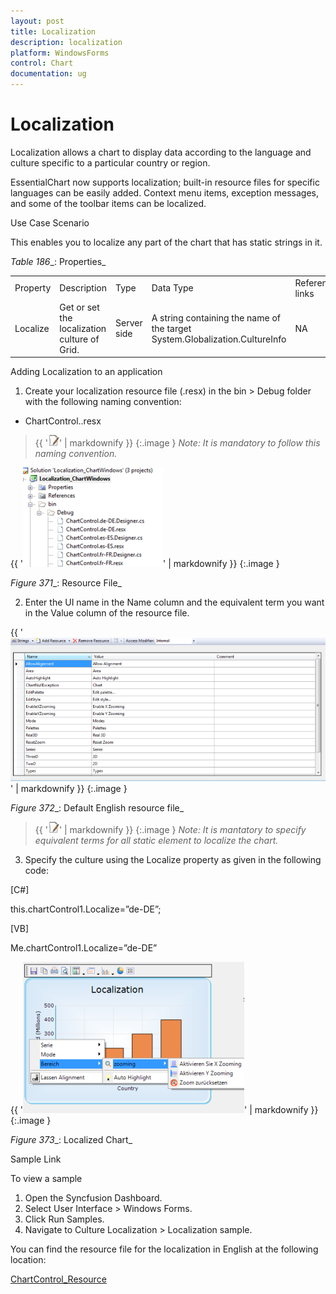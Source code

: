 ```yaml
---
layout: post
title: Localization
description: localization 
platform: WindowsForms
control: Chart
documentation: ug
---
```


# Localization 

Localization allows a chart to display data according to the language and culture specific to a particular country or region.

EssentialChart now supports localization; built-in resource files for specific languages can be easily added.  Context menu items, exception messages, and some of the toolbar items can be localized.

Use Case Scenario

This enables you to localize any part of the chart that has static strings in it.



_Table_ _186__: Properties_

<table>
<tr>
<td>
Property </td><td>
Description </td><td>
Type </td><td>
Data Type </td><td>
Reference links </td><td>
Dependencies</td></tr>
<tr>
<td>
Localize </td><td>
Get or set the localization culture of Grid.</td><td>
Server side</td><td>
A string containing the name of the target System.Globalization.CultureInfo </td><td>
NA</td><td>
NA</td></tr>
</table>


Adding Localization to an application

1. Create your localization resource file (.resx) in the  bin > Debug folder with the following naming convention:
* ChartControl.<your culture info name>.resx



> {{ '![](Localization_images/Localization_img1.jpeg)' | markdownify }}
{:.image }
_Note: It is mandatory to follow this naming convention._ 





{{ '![](Localization_images/Localization_img2.png)' | markdownify }}
{:.image }


_Figure_ _371__: Resource File_



2. Enter the UI name in the Name column and the equivalent term you want in the Value column of the resource file.



{{ '![D:/Feature2011_VOL4/English.PNG](Localization_images/Localization_img3.png)' | markdownify }}
{:.image }


_Figure_ _372__: Default English resource file_



> {{ '![](Localization_images/Localization_img4.jpeg)' | markdownify }}
{:.image }
_Note: It is mantatory to specify equivalent terms for all static element to localize the chart._

3. Specify the culture using the Localize property as given in the following code:



[C#]

this.chartControl1.Localize=”de-DE”;



[VB]

Me.chartControl1.Localize=”de-DE”



{{ '![](Localization_images/Localization_img5.png)' | markdownify }}
{:.image }


_Figure_ _373__: Localized Chart_

Sample Link

To view a sample

1. Open the Syncfusion Dashboard.
2. Select User Interface > Windows Forms.
3. Click Run Samples.
4. Navigate to Culture Localization > Localization sample.

You can find the resource file for the localization in English at the following location:

[ChartControl_Resource](http://www.syncfusion.com/uploads/redirect.aspx?&team=support&file=ChartControl_Resource-1347262360.zip)

